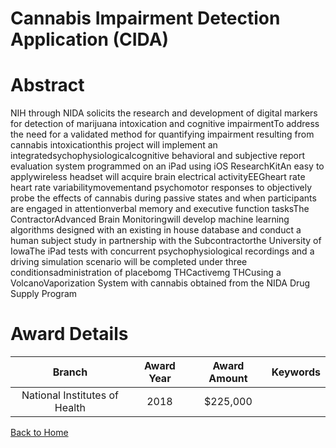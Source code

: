 
Cannabis Impairment Detection Application (CIDA)
================================================

# Abstract


NIH through NIDA solicits the research and development of digital markers for detection of marijuana intoxication and cognitive impairmentTo address the need for a validated method for quantifying impairment resulting from cannabis intoxicationthis project will implement an integratedsychophysiologicalcognitive behavioral and subjective report evaluation system programmed on an iPad using iOS ResearchKitAn easy to applywireless headset will acquire brain electrical activityEEGheart rate heart rate variabilitymovementand psychomotor responses to objectively probe the effects of cannabis during passive states and when participants are engaged in attentionverbal memory and executive function tasksThe ContractorAdvanced Brain Monitoringwill develop machine learning algorithms designed with an existing in house database and conduct a human subject study in partnership with the Subcontractorthe University of IowaThe iPad tests with concurrent psychophysiological recordings and a driving simulation scenario will be completed under three conditionsadministration of placebomg THCactivemg THCusing a VolcanoVaporization System with cannabis obtained from the NIDA Drug Supply Program  

# Award Details

|Branch|Award Year|Award Amount|Keywords|
| :---: | :---: | :---: | :---: |
|National Institutes of Health|2018|$225,000||
  
  


[Back to Home](https://github.com/chrischow/dod_sbir_awards#2239)